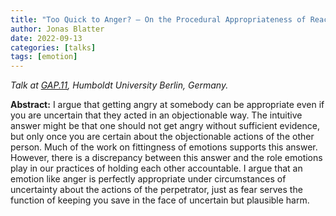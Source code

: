 ```yaml
---
title: "Too Quick to Anger? – On the Procedural Appropriateness of Reactive Emotions"
author: Jonas Blatter
date: 2022-09-13
categories: [talks]
tags: [emotion]
---
```


*Talk at [GAP.11](https://gap11.de/), Humboldt University Berlin, Germany.*

**Abstract:** I argue that getting angry at somebody can be appropriate even if you are uncertain that they acted in an objectionable way. The intuitive answer might be that one should not get angry without sufficient evidence, but only once you are certain about the objectionable actions of the other person. Much of the work on fittingness of emotions supports this answer. However, there is a discrepancy between this answer and the role emotions play in our practices of holding each other accountable. I argue that an emotion like anger is perfectly appropriate under circumstances of uncertainty about the actions of the perpetrator, just as fear serves the function of keeping you save in the face of uncertain but plausible harm.
